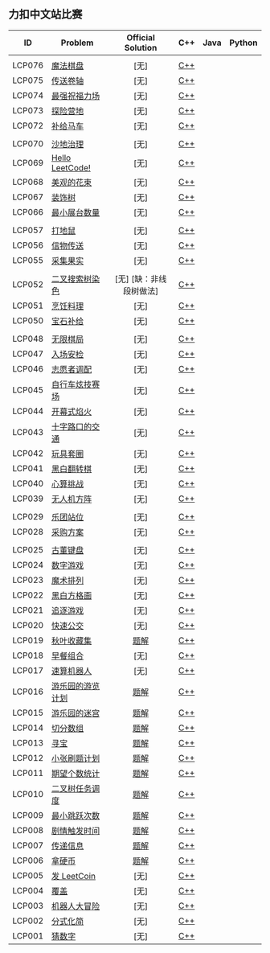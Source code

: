 ## 力扣中文站比赛

| ID | Problem | Official<br/>Solution | C++ | Java | Python |
| --- | --- | :---: | :---: | :---: | :---: |
| | | | | | |
| LCP076 | [魔法棋盘](https://leetcode.cn/problems/1ybDKD/) | [无] | [C++](LCP0076/cpp-LCP076/) | | |
| LCP075 | [传送卷轴](https://leetcode.cn/problems/rdmXM7/) | [无] | [C++](LCP0075/cpp-LCP075/) | | |
| LCP074 | [最强祝福力场](https://leetcode.cn/problems/xepqZ5/) | [无] | [C++](LCP0074/cpp-LCP074/) | | |
| LCP073 | [探险营地](https://leetcode.cn/problems/0Zeoeg/) | [无] | [C++](LCP0073/cpp-LCP073/) | | |
| LCP072 | [补给马车](https://leetcode.cn/problems/hqCnmP/) | [无] | [C++](LCP0072/cpp-LCP072/) | | |
| | | | | | |
| LCP070 | [沙地治理](https://leetcode.cn/problems/XxZZjK/) | [无] | [C++](LCP0070/cpp-LCP070/) | | |
| LCP069 | [Hello LeetCode!](https://leetcode.cn/problems/rMeRt2/) | [无] | [C++](LCP0069/cpp-LCP069/) | | |
| LCP068 | [美观的花束](https://leetcode.cn/problems/1GxJYY/) | [无] | [C++](LCP0068/cpp-LCP068/) | | |
| LCP067 | [装饰树](https://leetcode.cn/problems/KnLfVT/) | [无] | [C++](LCP0067/cpp-LCP067/) | | |
| LCP066 | [最小展台数量](https://leetcode.cn/problems/600YaG/) | [无] | [C++](LCP0066/cpp-LCP066/) | | |
| | | | | | |
| LCP057 | [打地鼠](https://leetcode-cn.com/problems/ZbAuEH/) | [无] | [C++](LCP057/cpp-LCP057/) | | |
| LCP056 | [信物传送](https://leetcode-cn.com/problems/6UEx57/) | [无] | [C++](LCP056/cpp-LCP056/) | | |
| LCP055 | [采集果实](https://leetcode-cn.com/problems/PTXy4P/) | [无] | [C++](LCP055/cpp-LCP055/) | | |
| | | | | | |
| LCP052 | [二叉搜索树染色](https://leetcode-cn.com/problems/QO5KpG/) | [无] [缺：非线段树做法] | [C++](LCP052/cpp-LCP052/) | | |
| LCP051 | [烹饪料理](https://leetcode-cn.com/problems/UEcfPD/) | [无] | [C++](LCP051/cpp-LCP051/) | | |
| LCP050 | [宝石补给](https://leetcode-cn.com/problems/WHnhjV/) | [无] | [C++](LCP050/cpp-LCP050/) | | |
| | | | | | |
| LCP048 | [无限棋局](https://leetcode-cn.com/problems/fsa7oZ/) | [无] | [C++](LCP048/cpp-LCP048/) | | |
| LCP047 | [入场安检](https://leetcode-cn.com/problems/oPs9Bm/) | [无] | [C++](LCP047/cpp-LCP047/) | | |
| LCP046 | [志愿者调配](https://leetcode-cn.com/problems/05ZEDJ/) | [无] | [C++](LCP046/cpp-LCP046/) | | |
| LCP045 | [自行车炫技赛场](https://leetcode-cn.com/problems/kplEvH/) | [无] | [C++](LCP045/cpp-LCP045/) | | |
| LCP044 | [开幕式焰火](https://leetcode-cn.com/problems/sZ59z6/) | [无] | [C++](LCP044/cpp-LCP044/) | | |
| LCP043 | [十字路口的交通](https://leetcode-cn.com/problems/Y1VbOX/) | [无] | [C++](LCP043/cpp-LCP043/) | | |
| LCP042 | [玩具套圈](https://leetcode-cn.com/problems/vFjcfV/) | [无] | [C++](LCP042/cpp-LCP042/) | | |
| LCP041 | [黑白翻转棋](https://leetcode-cn.com/problems/fHi6rV/) | [无] | [C++](LCP041/cpp-LCP041/)| | |
| LCP040 | [心算挑战](https://leetcode-cn.com/problems/uOAnQW/) | [无] | [C++](LCP040/cpp-LCP040/) | | |
| LCP039 | [无人机方阵](https://leetcode-cn.com/problems/0jQkd0/) | [无] | [C++](LCP039/cpp-LCP039/) | | |
| | | | | | |
| LCP029 | [乐团站位](https://leetcode-cn.com/problems/SNJvJP/) | [无] | [C++](LCP029/cpp-LCP029/) | | |
| LCP028 | [采购方案](https://leetcode-cn.com/problems/4xy4Wx/) | [无] | [C++](LCP028/cpp-LCP028/) | | |
| | | | | | |
| LCP025 | [古董键盘](https://leetcode-cn.com/problems/Uh984O/) | [无] | [C++](LCP025/cpp-LCP025/) | | |
| LCP024 | [数字游戏](https://leetcode-cn.com/problems/5TxKeK/) | [无] | [C++](LCP024/cpp-LCP024/) | | |
| LCP023 | [魔术排列](https://leetcode-cn.com/problems/er94lq/) | [无] | [C++](LCP023/cpp-LCP023/) | | |
| LCP022 | [黑白方格画](https://leetcode-cn.com/problems/ccw6C7/) | [无] | [C++](LCP022/cpp-LCP022/) | | |
| LCP021 | [追逐游戏](https://leetcode-cn.com/problems/Za25hA/) | [无] | [C++](LCP021/cpp-LCP021/) | | |
| LCP020 | [快速公交](https://leetcode-cn.com/problems/meChtZ/) | [无] | [C++](LCP020/cpp-LCP020/) | | |
| LCP019 | [秋叶收藏集](https://leetcode-cn.com/problems/UlBDOe/) | [题解](https://leetcode-cn.com/problems/UlBDOe/solution/qiu-xie-shou-cang-ji-by-leetcode-solution/) | [C++](LCP019/cpp-LCP019/) | | |
| LCP018 | [早餐组合](https://leetcode-cn.com/problems/2vYnGI/) | [无] | [C++](LCP018/cpp-LCP018/) | | |
| LCP017 | [速算机器人](https://leetcode-cn.com/problems/nGK0Fy/) | [无] | [C++](LCP017/cpp-LCP017/) | | |
| LCP016 | [游乐园的游览计划](https://leetcode-cn.com/problems/you-le-yuan-de-you-lan-ji-hua/) | [题解](https://leetcode-cn.com/problems/you-le-yuan-de-you-lan-ji-hua/solution/you-le-yuan-de-you-lan-ji-hua-tu-lun-jie-xi-by-l-2/) | [C++](LCP016/cpp-LCP016/) | | |
| LCP015 | [游乐园的迷宫](https://leetcode-cn.com/problems/you-le-yuan-de-mi-gong/) | [题解](https://leetcode-cn.com/problems/you-le-yuan-de-mi-gong/solution/you-le-yuan-de-mi-gong-tan-xin-si-lu-by-leetcode-s/) | [C++](LCP015/cpp-LCP015/) | | |
| LCP014 | [切分数组](https://leetcode-cn.com/problems/qie-fen-shu-zu/) | [题解](https://leetcode-cn.com/problems/qie-fen-shu-zu/solution/qie-fen-shu-zu-zhi-shu-shai-dp-by-leetcode-solutio/) | [C++](LCP014/cpp-LCP014/) | | |
| LCP013 | [寻宝](https://leetcode-cn.com/problems/xun-bao/) | [题解](https://leetcode-cn.com/problems/xun-bao/solution/xun-bao-bfs-dp-by-leetcode-solution/) | [C++](LCP013/cpp-LCP013/) | | |
| LCP012 | [小张刷题计划](https://leetcode-cn.com/problems/xiao-zhang-shua-ti-ji-hua/) | [题解](https://leetcode-cn.com/problems/xiao-zhang-shua-ti-ji-hua/solution/xiao-zhang-shua-ti-ji-hua-er-fen-cha-zhao-by-leetc/) | [C++](LCP012/cpp-LCP012/) | | |
| LCP011 | [期望个数统计](https://leetcode-cn.com/problems/qi-wang-ge-shu-tong-ji/) | [题解](https://leetcode-cn.com/problems/qi-wang-ge-shu-tong-ji/solution/qi-wang-ge-shu-tong-ji-qi-wang-ji-suan-yu-zheng-mi/) | [C++](LCP011/cpp-LCP011/) | | |
| LCP010 | [二叉树任务调度](https://leetcode-cn.com/problems/er-cha-shu-ren-wu-diao-du/) | [题解](https://leetcode-cn.com/problems/er-cha-shu-ren-wu-diao-du/solution/dfs-si-lu-dai-ma-he-zheng-ming-by-leetcode-solutio/) | [C++](LCP010/cpp-LCP010/) | | |
| LCP009 | [最小跳跃次数](https://leetcode-cn.com/problems/zui-xiao-tiao-yue-ci-shu/) | [题解](https://leetcode-cn.com/problems/zui-xiao-tiao-yue-ci-shu/solution/zui-xiao-tiao-yue-ci-shu-by-leetcode-solution/) | [C++](LCP009/cpp-LCP009/) | | |
| LCP008 | [剧情触发时间](https://leetcode-cn.com/problems/ju-qing-hong-fa-shi-jian/) | [题解](https://leetcode-cn.com/problems/ju-qing-hong-fa-shi-jian/solution/ju-qing-hong-fa-shi-jian-by-leetcode-solution/) | [C++](LCP008/cpp-LCP008/) | | |
| LCP007 | [传递信息](https://leetcode-cn.com/problems/chuan-di-xin-xi/) | [题解](https://leetcode-cn.com/problems/chuan-di-xin-xi/solution/chuan-di-xin-xi-by-leetcode-solution/) | [C++](LCP007/cpp-LCP007/) | | |
| LCP006 | [拿硬币](https://leetcode-cn.com/problems/na-ying-bi/) | [题解](https://leetcode-cn.com/problems/na-ying-bi/solution/na-ying-bi-by-leetcode-solution/) | [C++](LCP006/cpp-LCP006/) |
| LCP005 | [发 LeetCoin](https://leetcode-cn.com/problems/coin-bonus/) | [无] | [C++](LCP005/cpp-LCP005/) | | |
| LCP004 | [覆盖](https://leetcode-cn.com/problems/broken-board-dominoes/) | [无] | [C++](LCP004/cpp-LCP004/) | | |
| LCP003 | [机器人大冒险](https://leetcode-cn.com/problems/programmable-robot/) | [无] | [C++](LCP003/cpp-LCP003/) | | |
| LCP002 | [分式化简](https://leetcode-cn.com/problems/deep-dark-fraction/) | [无] | [C++](LCP002/cpp-LCP002/) | | |
| LCP001 | [猜数字](https://leetcode-cn.com/problems/guess-numbers/) | [无] | [C++](LCP001/cpp-LCP001/) | | |



